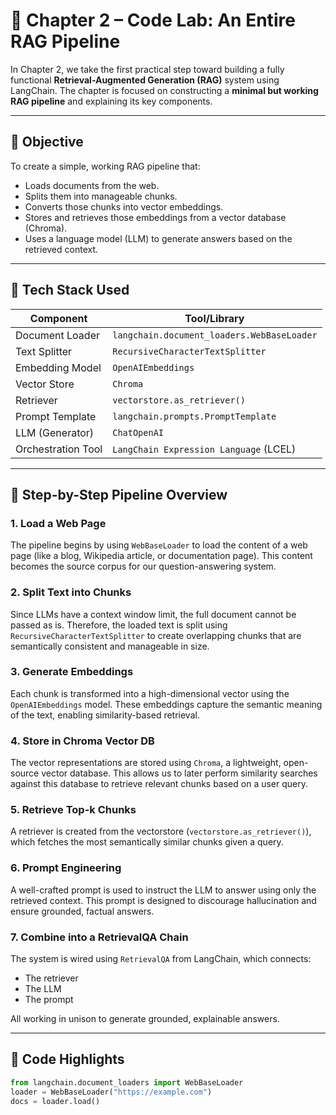 # 🧪 Chapter 2 – Code Lab: An Entire RAG Pipeline

In Chapter 2, we take the first practical step toward building a fully functional **Retrieval-Augmented Generation (RAG)** system using LangChain. The chapter is focused on constructing a **minimal but working RAG pipeline** and explaining its key components.

---

## 🎯 Objective

To create a simple, working RAG pipeline that:
- Loads documents from the web.
- Splits them into manageable chunks.
- Converts those chunks into vector embeddings.
- Stores and retrieves those embeddings from a vector database (Chroma).
- Uses a language model (LLM) to generate answers based on the retrieved context.

---

## 🧱 Tech Stack Used

| Component           | Tool/Library                      |
|---------------------|-----------------------------------|
| Document Loader     | `langchain.document_loaders.WebBaseLoader` |
| Text Splitter       | `RecursiveCharacterTextSplitter` |
| Embedding Model     | `OpenAIEmbeddings`               |
| Vector Store        | `Chroma`                         |
| Retriever           | `vectorstore.as_retriever()`     |
| Prompt Template     | `langchain.prompts.PromptTemplate` |
| LLM (Generator)     | `ChatOpenAI`                     |
| Orchestration Tool  | `LangChain Expression Language` (LCEL) |

---

## 🔄 Step-by-Step Pipeline Overview

### 1. **Load a Web Page**

The pipeline begins by using `WebBaseLoader` to load the content of a web page (like a blog, Wikipedia article, or documentation page). This content becomes the source corpus for our question-answering system.

### 2. **Split Text into Chunks**

Since LLMs have a context window limit, the full document cannot be passed as is. Therefore, the loaded text is split using `RecursiveCharacterTextSplitter` to create overlapping chunks that are semantically consistent and manageable in size.

### 3. **Generate Embeddings**

Each chunk is transformed into a high-dimensional vector using the `OpenAIEmbeddings` model. These embeddings capture the semantic meaning of the text, enabling similarity-based retrieval.

### 4. **Store in Chroma Vector DB**

The vector representations are stored using `Chroma`, a lightweight, open-source vector database. This allows us to later perform similarity searches against this database to retrieve relevant chunks based on a user query.

### 5. **Retrieve Top-k Chunks**

A retriever is created from the vectorstore (`vectorstore.as_retriever()`), which fetches the most semantically similar chunks given a query.

### 6. **Prompt Engineering**

A well-crafted prompt is used to instruct the LLM to answer using only the retrieved context. This prompt is designed to discourage hallucination and ensure grounded, factual answers.

### 7. **Combine into a RetrievalQA Chain**

The system is wired using `RetrievalQA` from LangChain, which connects:
- The retriever
- The LLM
- The prompt

All working in unison to generate grounded, explainable answers.

---

## 📌 Code Highlights

```python
from langchain.document_loaders import WebBaseLoader
loader = WebBaseLoader("https://example.com")
docs = loader.load()
